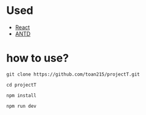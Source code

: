 # Used

- [React](https://pt-br.reactjs.org/)
- [ANTD](https://ant.design/)

# how to use?

```
git clone https://github.com/toan215/projectT.git
```

```
cd projectT
```

```
npm install
```

```
npm run dev
```
